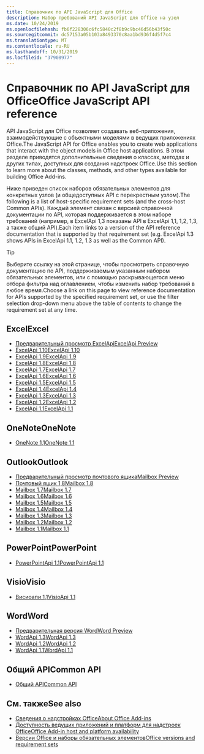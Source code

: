 ```yaml
---
title: Справочник по API JavaScript для Office
description: Набор требований API JavaScript для Office на узел
ms.date: 10/24/2019
ms.openlocfilehash: fb6f228306c6fc5840c2f8b9c9bc46d56b43f50c
ms.sourcegitcommit: dc57153a05b103a8493370c8aa1bd936f4d5f7c4
ms.translationtype: MT
ms.contentlocale: ru-RU
ms.lasthandoff: 10/31/2019
ms.locfileid: "37908977"
---
```

# <a name="office-javascript-api-reference"></a><span data-ttu-id="dbe67-103">Справочник по API JavaScript для Office</span><span class="sxs-lookup"><span data-stu-id="dbe67-103">Office JavaScript API reference</span></span>

<span data-ttu-id="dbe67-104">API JavaScript для Office позволяет создавать веб-приложения, взаимодействующие с объектными моделями в ведущих приложениях Office.</span><span class="sxs-lookup"><span data-stu-id="dbe67-104">The JavaScript API for Office enables you to create web applications that interact with the object models in Office host applications.</span></span> <span data-ttu-id="dbe67-105">В этом разделе приводятся дополнительные сведения о классах, методах и других типах, доступных для создания надстроек Office.</span><span class="sxs-lookup"><span data-stu-id="dbe67-105">Use this section to learn more about the classes, methods, and other types available for building Office Add-ins.</span></span>

<span data-ttu-id="dbe67-106">Ниже приведен список наборов обязательных элементов для конкретных узлов (и общедоступных API с перекрестным узлом).</span><span class="sxs-lookup"><span data-stu-id="dbe67-106">The following is a list of host-specific requirement sets (and the cross-host Common APIs).</span></span> <span data-ttu-id="dbe67-107">Каждый элемент связан с версией справочной документации по API, которая поддерживается в этом наборе требований (например, в ExcelApi 1,3 показаны API в ExcelApi 1,1, 1,2, 1,3, а также общий API).</span><span class="sxs-lookup"><span data-stu-id="dbe67-107">Each item links to a version of the API reference documentation that is supported by that requirement set (e.g. ExcelApi 1.3 shows APIs in ExcelApi 1.1, 1.2, 1.3 as well as the Common API).</span></span>

> [!TIP]
> <span data-ttu-id="dbe67-108">Выберите ссылку на этой странице, чтобы просмотреть справочную документацию по API, поддерживаемым указанным набором обязательных элементов, или с помощью раскрывающегося меню отбора фильтра над оглавлением, чтобы изменить набор требований в любое время.</span><span class="sxs-lookup"><span data-stu-id="dbe67-108">Choose a link on this page to view reference documentation for APIs supported by the specified requirement set, or use the filter selection drop-down menu above the table of contents to change the requirement set at any time.</span></span>

## <a name="excel"></a><span data-ttu-id="dbe67-109">Excel</span><span class="sxs-lookup"><span data-stu-id="dbe67-109">Excel</span></span>

- [<span data-ttu-id="dbe67-110">Предварительный просмотр ExcelApi</span><span class="sxs-lookup"><span data-stu-id="dbe67-110">ExcelApi Preview</span></span>](/javascript/api/excel?view=excel-js-preview)
- [<span data-ttu-id="dbe67-111">ExcelApi 1.10</span><span class="sxs-lookup"><span data-stu-id="dbe67-111">ExcelApi 1.10</span></span>](/javascript/api/excel?view=excel-js-1.10)
- [<span data-ttu-id="dbe67-112">ExcelApi 1.9</span><span class="sxs-lookup"><span data-stu-id="dbe67-112">ExcelApi 1.9</span></span>](/javascript/api/excel?view=excel-js-1.9)
- [<span data-ttu-id="dbe67-113">ExcelApi 1.8</span><span class="sxs-lookup"><span data-stu-id="dbe67-113">ExcelApi 1.8</span></span>](/javascript/api/excel?view=excel-js-1.8)
- [<span data-ttu-id="dbe67-114">ExcelApi 1.7</span><span class="sxs-lookup"><span data-stu-id="dbe67-114">ExcelApi 1.7</span></span>](/javascript/api/excel?view=excel-js-1.7)
- [<span data-ttu-id="dbe67-115">ExcelApi 1.6</span><span class="sxs-lookup"><span data-stu-id="dbe67-115">ExcelApi 1.6</span></span>](/javascript/api/excel?view=excel-js-1.6)
- [<span data-ttu-id="dbe67-116">ExcelApi 1.5</span><span class="sxs-lookup"><span data-stu-id="dbe67-116">ExcelApi 1.5</span></span>](/javascript/api/excel?view=excel-js-1.5)
- [<span data-ttu-id="dbe67-117">ExcelApi 1.4</span><span class="sxs-lookup"><span data-stu-id="dbe67-117">ExcelApi 1.4</span></span>](/javascript/api/excel?view=excel-js-1.4)
- [<span data-ttu-id="dbe67-118">ExcelApi 1.3</span><span class="sxs-lookup"><span data-stu-id="dbe67-118">ExcelApi 1.3</span></span>](/javascript/api/excel?view=excel-js-1.3)
- [<span data-ttu-id="dbe67-119">ExcelApi 1.2</span><span class="sxs-lookup"><span data-stu-id="dbe67-119">ExcelApi 1.2</span></span>](/javascript/api/excel?view=excel-js-1.2)
- [<span data-ttu-id="dbe67-120">ExcelApi 1.1</span><span class="sxs-lookup"><span data-stu-id="dbe67-120">ExcelApi 1.1</span></span>](/javascript/api/excel?view=excel-js-1.1)

## <a name="onenote"></a><span data-ttu-id="dbe67-121">OneNote</span><span class="sxs-lookup"><span data-stu-id="dbe67-121">OneNote</span></span>

- [<span data-ttu-id="dbe67-122">OneNote 1,1</span><span class="sxs-lookup"><span data-stu-id="dbe67-122">OneNote 1.1</span></span>](/javascript/api/onenote?view=onenote-js-1.1)

## <a name="outlook"></a><span data-ttu-id="dbe67-123">Outlook</span><span class="sxs-lookup"><span data-stu-id="dbe67-123">Outlook</span></span>

- [<span data-ttu-id="dbe67-124">Предварительный просмотр почтового ящика</span><span class="sxs-lookup"><span data-stu-id="dbe67-124">Mailbox Preview</span></span>](/javascript/api/outlook?view=outlook-js-preview)
- [<span data-ttu-id="dbe67-125">Почтовый ящик 1,8</span><span class="sxs-lookup"><span data-stu-id="dbe67-125">Mailbox 1.8</span></span>](/javascript/api/outlook?view=outlook-js-1.8)
- [<span data-ttu-id="dbe67-126">Mailbox 1.7</span><span class="sxs-lookup"><span data-stu-id="dbe67-126">Mailbox 1.7</span></span>](/javascript/api/outlook?view=outlook-js-1.7)
- [<span data-ttu-id="dbe67-127">Mailbox 1.6</span><span class="sxs-lookup"><span data-stu-id="dbe67-127">Mailbox 1.6</span></span>](/javascript/api/outlook?view=outlook-js-1.6)
- [<span data-ttu-id="dbe67-128">Mailbox 1.5</span><span class="sxs-lookup"><span data-stu-id="dbe67-128">Mailbox 1.5</span></span>](/javascript/api/outlook?view=outlook-js-1.5)
- [<span data-ttu-id="dbe67-129">Mailbox 1.4</span><span class="sxs-lookup"><span data-stu-id="dbe67-129">Mailbox 1.4</span></span>](/javascript/api/outlook?view=outlook-js-1.4)
- [<span data-ttu-id="dbe67-130">Mailbox 1.3</span><span class="sxs-lookup"><span data-stu-id="dbe67-130">Mailbox 1.3</span></span>](/javascript/api/outlook?view=outlook-js-1.3)
- [<span data-ttu-id="dbe67-131">Mailbox 1.2</span><span class="sxs-lookup"><span data-stu-id="dbe67-131">Mailbox 1.2</span></span>](/javascript/api/outlook?view=outlook-js-1.2)
- [<span data-ttu-id="dbe67-132">Mailbox 1.1</span><span class="sxs-lookup"><span data-stu-id="dbe67-132">Mailbox 1.1</span></span>](/javascript/api/outlook?view=outlook-js-1.1)

## <a name="powerpoint"></a><span data-ttu-id="dbe67-133">PowerPoint</span><span class="sxs-lookup"><span data-stu-id="dbe67-133">PowerPoint</span></span>

- [<span data-ttu-id="dbe67-134">PowerPointApi 1.1</span><span class="sxs-lookup"><span data-stu-id="dbe67-134">PowerPointApi 1.1</span></span>](/javascript/api/powerpoint?view=powerpoint-js-1.1)

## <a name="visio"></a><span data-ttu-id="dbe67-135">Visio</span><span class="sxs-lookup"><span data-stu-id="dbe67-135">Visio</span></span>

- [<span data-ttu-id="dbe67-136">Висиоапи 1,1</span><span class="sxs-lookup"><span data-stu-id="dbe67-136">VisioApi 1.1</span></span>](/javascript/api/visio?view=visio-js-1.1)

## <a name="word"></a><span data-ttu-id="dbe67-137">Word</span><span class="sxs-lookup"><span data-stu-id="dbe67-137">Word</span></span>

- [<span data-ttu-id="dbe67-138">Предварительная версия Word</span><span class="sxs-lookup"><span data-stu-id="dbe67-138">Word Preview</span></span>](/javascript/api/word?view=word-js-preview)
- [<span data-ttu-id="dbe67-139">WordApi 1.3</span><span class="sxs-lookup"><span data-stu-id="dbe67-139">WordApi 1.3</span></span>](/javascript/api/word?view=word-js-1.3)
- [<span data-ttu-id="dbe67-140">WordApi 1.2</span><span class="sxs-lookup"><span data-stu-id="dbe67-140">WordApi 1.2</span></span>](/javascript/api/word?view=word-js-1.2)
- [<span data-ttu-id="dbe67-141">WordApi 1.1</span><span class="sxs-lookup"><span data-stu-id="dbe67-141">WordApi 1.1</span></span>](/javascript/api/word?view=word-js-1.1)

## <a name="common-api"></a><span data-ttu-id="dbe67-142">Общий API</span><span class="sxs-lookup"><span data-stu-id="dbe67-142">Common API</span></span>

- [<span data-ttu-id="dbe67-143">Общий API</span><span class="sxs-lookup"><span data-stu-id="dbe67-143">Common API</span></span>](/javascript/api/office?view=common-js)

## <a name="see-also"></a><span data-ttu-id="dbe67-144">См. также</span><span class="sxs-lookup"><span data-stu-id="dbe67-144">See also</span></span>

- [<span data-ttu-id="dbe67-145">Сведения о надстройках Office</span><span class="sxs-lookup"><span data-stu-id="dbe67-145">About Office Add-ins</span></span>](/office/dev/add-ins/overview)
- [<span data-ttu-id="dbe67-146">Доступность ведущих приложений и платформ для надстроек Office</span><span class="sxs-lookup"><span data-stu-id="dbe67-146">Office Add-in host and platform availability</span></span>](/office/dev/add-ins/overview/office-add-in-availability)
- [<span data-ttu-id="dbe67-147">Версии Office и наборы обязательных элементов</span><span class="sxs-lookup"><span data-stu-id="dbe67-147">Office versions and requirement sets</span></span>](/office/dev/add-ins/develop/office-versions-and-requirement-sets)
